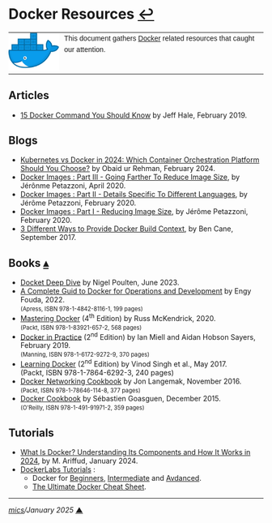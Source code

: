 # <span id="top">Docker Resources</span> <span style="size:25%;">[↩](README.md#top)</span>

<table style="font-family:Helvetica,Arial;line-height:1.6;">
  <tr>
  <td style="border:0;padding:0 10px 0 0;min-width:100px;"><a href="https://www.docker.com/" rel="external"><img style="border:0;" src="./docs/images/moby.png" width="100" alt="Docker project"/></a></td>
  <td style="border:0;padding:0;vertical-align:text-top;">This document gathers <a href="https://www.docker.com/" rel="external">Docker</a> related resources that caught our attention.
  </td>
  </tr>
</table>

## <span id="articles">Articles</span>

- [15 Docker Command You Should Know][article_hale] by Jeff Hale, February 2019.

## <span id="blogs">Blogs</span>

- [Kubernetes vs Docker in 2024: Which Container Orchestration Platform Should You Choose?](https://cloud.folio3.com/blog/kubernetes-vs-docker/) by Obaid ur Rehman, February 2024.
- [Docker Images : Part III - Going Farther To Reduce Image Size][blog_images_3], by Jérônme Petazzoni, April 2020.
- [Docker Images : Part II - Details Specific To Different Languages][blog_images_2], by Jérôme Petazzoni, February 2020.
- [Docker Images : Part I - Reducing Image Size][blog_images_1], by Jérôme Petazzoni, February 2020.
- [3 Different Ways to Provide Docker Build Context][blog_build_context], by Ben Cane, September 2017.

## <span id="books">Books</span> [**&#x25B4;**](#top)

-  [Docket Deep Dive][book_poulton] by Nigel Poulten, June 2023.
- [A Complete Guid to Docker for Operations and Development][book_fouda] by Engy Fouda, 2022.<br/><span style="font-size:80%;">(Apress, ISBN 978-1-4842-8116-1, 199 pages)</span>
- [Mastering Docker][book_mckendrick] (4<sup>th</sup> Edition) by Russ McKendrick, 2020.<br/><span style="font-size:80%;">(Packt, ISBN 978-1-83921-657-2, 568 pages)</span>
- [Docker in Practice][book_miell] (2<sup>nd</sup> Edition) by Ian Miell and Aidan Hobson Sayers, February 2019.<br/><span style="font-size:80%;">(Manning, ISBN  978-1-6172-9272-9, 370 pages)</span>
- [Learning Docker][book_singh] (2<sup>nd</sup> Edition) by Vinod Singh et al., May 2017.<br/><span style="font-siz:80%;">(Packt, ISBN 978-1-7864-6292-3, 240 pages)</span>
- [Docker Networking Cookbook][book_langemak] by Jon Langemak, November 2016.<br/><span style="font-size:80%;">(Packt, ISBN 978-1-78646-114-8, 377 pages)</span>
- [Docker Cookbook][book_goasguen] by Sébastien Goasguen, December 2015.<br/><span style="font-size:80%;">(O'Reilly, ISBN 978-1-491-91971-2, 359 pages)</span>


## <span id="tutorials">Tutorials</span>

- [What Is Docker? Understanding Its Components and How It Works in 2024](https://www.hostinger.co.uk/tutorials/what-is-docker), by M. Ariffud, January 2024.
- [DockerLabs Tutorials](https://dockerlabs.collabnix.com) :
  - Docker for [Beginners](https://dockerlabs.collabnix.com/beginners/README.html), [Intermediate](https://dockerlabs.collabnix.com/intermediate/README.html) and [Avdanced](https://dockerlabs.collabnix.com/advanced/README.html).
  - [The Ultimate Docker Cheat Sheet](https://dockerlabs.collabnix.com/docker/cheatsheet/).

***

*[mics](https://lampwww.epfl.ch/~michelou/)/January 2025* [**&#9650;**](#top)
<span id="bottom">&nbsp;</span>

<!-- link refs -->

[article_hale]: https://towardsdatascience.com/15-docker-commands-you-should-know-970ea5203421
[blog_build_context]: https://www.cloudbees.com/blog/3-different-ways-to-provide-docker-build-context
[blog_images_1]: https://www.ardanlabs.com/blog/2020/02/docker-images-part1-reducing-image-size.html
[blog_images_2]: https://www.ardanlabs.com/blog/2020/02/docker-images-part2-details-specific-to-different-languages.html
[blog_images_3]: https://www.ardanlabs.com/blog/2020/04/docker-images-part3-going-farther-reduce-image-size.html
[book_fouda]: https://www.amazon.com/dp/1484281160
[book_goasguen]: https://www.oreilly.com/library/view/docker-cookbook/9781491919705/
[book_langemak]: https://www.packtpub.com/product/docker-networking-cookbook/9781786461148
[book_mckendrick]: https://
[book_miell]: https://www.manning.com/books/docker-in-practice-second-edition
[book_poulton]: htpps://
[book_singh]: https://www.packtpub.com/product/learning-docker-second-edition/9781786462923
